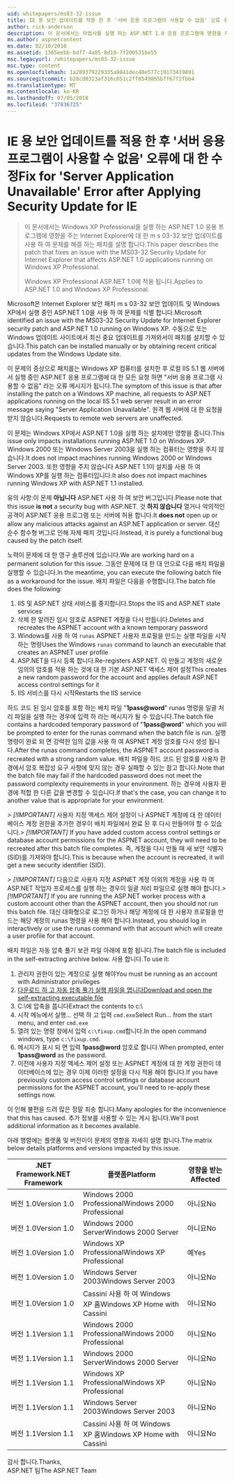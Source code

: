 ```yaml
---
uid: whitepapers/ms03-32-issue
title: IE 용 보안 업데이트를 적용 한 후 '서버 응용 프로그램이 사용할 수 없음' 오류 수정 | Microsoft Docs
author: rick-anderson
description: 이 문서에서는 마법사를 실행 하는 ASP.NET 1.0 응용 프로그램에 영향을 주는 Internet Explorer에 대 한 m s 03-32 보안 업데이트를 사용 하 여 문제를 해결 하는 패치를 설명 하는 중...
ms.author: aspnetcontent
ms.date: 02/10/2010
ms.assetid: 1365eebb-bdf7-4a05-8d18-7f200531be55
msc.legacyurl: /whitepapers/ms03-32-issue
msc.type: content
ms.openlocfilehash: 1a289379229335a9841dec48e577c19173419891
ms.sourcegitcommit: b28cd0313af316c051c2ff8549865bff67f2fbb4
ms.translationtype: MT
ms.contentlocale: ko-KR
ms.lasthandoff: 07/05/2018
ms.locfileid: "37836725"
---
```

<a name="fix-for-server-application-unavailable-error-after-applying-security-update-for-ie"></a><span data-ttu-id="92c48-103">IE 용 보안 업데이트를 적용 한 후 '서버 응용 프로그램이 사용할 수 없음' 오류에 대 한 수정</span><span class="sxs-lookup"><span data-stu-id="92c48-103">Fix for 'Server Application Unavailable' Error after Applying Security Update for IE</span></span>
====================
> <span data-ttu-id="92c48-104">이 문서에서는 Windows XP Professional을 실행 하는 ASP.NET 1.0 응용 프로그램에 영향을 주는 Internet Explorer에 대 한 m s 03-32 보안 업데이트를 사용 하 여 문제를 해결 하는 패치를 설명 합니다.</span><span class="sxs-lookup"><span data-stu-id="92c48-104">This paper describes the patch that fixes an issue with the MS03-32 Security Update for Internet Explorer that affects ASP.NET 1.0 applications running on Windows XP Professional.</span></span>
> 
> <span data-ttu-id="92c48-105">Windows XP Professional ASP.NET 1.0에 적용 됩니다.</span><span class="sxs-lookup"><span data-stu-id="92c48-105">Applies to ASP.NET 1.0 and Windows XP Professional.</span></span>


<span data-ttu-id="92c48-106">Microsoft은 Internet Explorer 보안 패치 m s 03-32 보안 업데이트 및 Windows XP에서 실행 중인 ASP.NET 1.0을 사용 하 여 문제를 식별 합니다.</span><span class="sxs-lookup"><span data-stu-id="92c48-106">Microsoft identified an issue with the MS03-32 Security Update for Internet Explorer security patch and ASP.NET 1.0 running on Windows XP.</span></span> <span data-ttu-id="92c48-107">수동으로 또는 Windows 업데이트 사이트에서 최신 중요 업데이트를 가져와서이 패치를 설치할 수 있습니다.</span><span class="sxs-lookup"><span data-stu-id="92c48-107">This patch can be installed manually or by obtaining recent critical updates from the Windows Update site.</span></span>

<span data-ttu-id="92c48-108">이 문제의 증상으로 패치를는 Windows XP 컴퓨터를 설치한 후 로컬 IIS 5.1 웹 서버에서 실행 중인 ASP.NET 응용 프로그램에 대 한 모든 요청 하면 "서버 응용 프로그램 사용할 수 없음" 라는 오류 메시지가 됩니다.</span><span class="sxs-lookup"><span data-stu-id="92c48-108">The symptom of this issue is that after installing the patch on a Windows XP machine, all requests to ASP.NET applications running on the local IIS 5.1 web server result in an error message saying "Server Application Unavailable".</span></span> <span data-ttu-id="92c48-109">원격 웹 서버에 대 한 요청을 받지 않습니다.</span><span class="sxs-lookup"><span data-stu-id="92c48-109">Requests to remote web servers are unaffected.</span></span>

<span data-ttu-id="92c48-110">이 문제는 Windows XP에서 ASP.NET 1.0을 실행 하는 설치에만 영향을 줍니다.</span><span class="sxs-lookup"><span data-stu-id="92c48-110">This issue only impacts installations running ASP.NET 1.0 on Windows XP.</span></span> <span data-ttu-id="92c48-111">Windows 2000 또는 Windows Server 2003을 실행 하는 컴퓨터는 영향을 주지 않습니다.</span><span class="sxs-lookup"><span data-stu-id="92c48-111">It does not impact machines running Windows 2000 or Windows Server 2003.</span></span> <span data-ttu-id="92c48-112">또한 영향을 주지 않습니다 ASP.NET 1.1이 설치를 사용 하 여 Windows XP를 실행 하는 컴퓨터입니다.</span><span class="sxs-lookup"><span data-stu-id="92c48-112">It also does not impact machines running Windows XP with ASP.NET 1.1 installed.</span></span>

<span data-ttu-id="92c48-113">유의 사항:이 문제 **아닙니다** ASP.NET 사용 하 여 보안 버그입니다.</span><span class="sxs-lookup"><span data-stu-id="92c48-113">Please note that this issue **is not** a security bug with ASP.NET.</span></span> <span data-ttu-id="92c48-114">것 **하지 않습니다** 열거나 악의적인 공격이 ASP.NET 응용 프로그램 또는 서버에 허용 합니다.</span><span class="sxs-lookup"><span data-stu-id="92c48-114">It **does not** open up or allow any malicious attacks against an ASP.NET application or server.</span></span> <span data-ttu-id="92c48-115">대신 순수 함수형 버그로 인해 자체 패치 것입니다.</span><span class="sxs-lookup"><span data-stu-id="92c48-115">Instead, it is purely a functional bug caused by the patch itself.</span></span>

<span data-ttu-id="92c48-116">노력이 문제에 대 한 영구 솔루션에 있습니다.</span><span class="sxs-lookup"><span data-stu-id="92c48-116">We are working hard on a permanent solution for this issue.</span></span> <span data-ttu-id="92c48-117">그동안 문제에 대 한 대 안으로 다음 배치 파일을 실행할 수 있습니다.</span><span class="sxs-lookup"><span data-stu-id="92c48-117">In the meantime, you can execute the following batch file as a workaround for the issue.</span></span> <span data-ttu-id="92c48-118">배치 파일은 다음을 수행합니다.</span><span class="sxs-lookup"><span data-stu-id="92c48-118">The batch file does the following:</span></span>

1. <span data-ttu-id="92c48-119">IIS 및 ASP.NET 상태 서비스를 중지합니다.</span><span class="sxs-lookup"><span data-stu-id="92c48-119">Stops the IIS and ASP.NET state services</span></span>
2. <span data-ttu-id="92c48-120">삭제 한 알려진 임시 암호로 ASPNET 계정을 다시 만듭니다.</span><span class="sxs-lookup"><span data-stu-id="92c48-120">Deletes and recreates the ASPNET account with a known temporary password</span></span>
3. <span data-ttu-id="92c48-121">Windows를 사용 하 여 `runas` ASPNET 사용자 프로필을 만드는 실행 파일을 시작 하는 명령</span><span class="sxs-lookup"><span data-stu-id="92c48-121">Uses the Windows `runas` command to launch an executable that creates an ASPNET user profile</span></span>
4. <span data-ttu-id="92c48-122">ASP.NET을 다시 등록 합니다.</span><span class="sxs-lookup"><span data-stu-id="92c48-122">Re-registers ASP.NET.</span></span> <span data-ttu-id="92c48-123">이 만들고 계정의 새로운 임의의 암호를 적용 하는 것에 대 한 기본 ASP.NET 액세스 제어 설정</span><span class="sxs-lookup"><span data-stu-id="92c48-123">This creates a new random password for the account and applies default ASP.NET access control settings for it</span></span>
5. <span data-ttu-id="92c48-124">IIS 서비스를 다시 시작</span><span class="sxs-lookup"><span data-stu-id="92c48-124">Restarts the IIS service</span></span>

<span data-ttu-id="92c48-125">하드 코드 된 임시 암호를 포함 하는 배치 파일 "<strong>1pass@word</strong>" runas 명령을 일괄 처리 파일을 실행 하는 경우에 입력 하 라는 메시지가 될 수 있습니다.</span><span class="sxs-lookup"><span data-stu-id="92c48-125">The batch file contains a hardcoded temporary password of "<strong>1pass@word</strong>" which you will be prompted to enter for the runas command when the batch file is run.</span></span> <span data-ttu-id="92c48-126">실행 명령이 완료 되 면 강력한 임의 값을 사용 하 여 ASPNET 계정 암호를 다시 생성 됩니다.</span><span class="sxs-lookup"><span data-stu-id="92c48-126">After the runas command completes, the ASPNET account password is recreated with a strong random value.</span></span> <span data-ttu-id="92c48-127">배치 파일을 하드 코드 된 암호를 사용자 환경에서 암호 복잡성 요구 사항에 맞지 않는 경우 실패할 수 있는 참고 합니다.</span><span class="sxs-lookup"><span data-stu-id="92c48-127">Note that the batch file may fail if the hardcoded password does not meet the password complexity requirements in your environment.</span></span> <span data-ttu-id="92c48-128">하는 경우에 사용자 환경에 적합 한 다른 값을 변경할 수 있습니다.</span><span class="sxs-lookup"><span data-stu-id="92c48-128">If that's the case, you can change it to another value that is appropriate for your environment.</span></span>

<span data-ttu-id="92c48-129">*> [!IMPORTANT]* 사용자 지정 액세스 제어 설정이 나 ASPNET 계정에 대 한 데이터베이스 계정 권한을 추가한 경우이 배치 파일에서 완료 된 후 다시 만들어야 할 수 있습니다.</span><span class="sxs-lookup"><span data-stu-id="92c48-129">*> [!IMPORTANT]* If you have added custom access control settings or database account permissions for the ASPNET account, they will need to be recreated after this batch file completes.</span></span> <span data-ttu-id="92c48-130">즉, 계정을 다시 만들 때 새 보안 식별자 (SID)를 가져와야 합니다.</span><span class="sxs-lookup"><span data-stu-id="92c48-130">This is because when the account is recreated, it will get a new security identifier (SID).</span></span>

<span data-ttu-id="92c48-131">*> [!IMPORTANT]* 다음으로 사용자 지정 ASPNET 계정 이외의 계정을 사용 하 여 ASP.NET 작업자 프로세스를 실행 하는 경우이 일괄 처리 파일으로 실행 해야 합니다.</span><span class="sxs-lookup"><span data-stu-id="92c48-131">*> [!IMPORTANT]* If you are running the ASP.NET worker process with a custom account other than the ASPNET account, then you should not run this batch file.</span></span> <span data-ttu-id="92c48-132">대신 대화형으로 로그인 하거나 해당 계정에 대 한 사용자 프로필을 만드는 해당 계정의 runas 명령을 사용 해야 합니다.</span><span class="sxs-lookup"><span data-stu-id="92c48-132">Instead, you should log in interactively or use the runas command with that account which will create a user profile for that account.</span></span>

<span data-ttu-id="92c48-133">배치 파일은 자동 압축 풀기 보관 파일 아래에 포함 됩니다.</span><span class="sxs-lookup"><span data-stu-id="92c48-133">The batch file is included in the self-extracting archive below.</span></span> <span data-ttu-id="92c48-134">사용 합니다.</span><span class="sxs-lookup"><span data-stu-id="92c48-134">To use it:</span></span>

1. <span data-ttu-id="92c48-135">관리자 권한이 있는 계정으로 실행 해야</span><span class="sxs-lookup"><span data-stu-id="92c48-135">You must be running as an account with Administrator privileges</span></span>
2. [<span data-ttu-id="92c48-136">다운로드 하 고 자동 압축 풀기 실행 파일을 엽니다</span><span class="sxs-lookup"><span data-stu-id="92c48-136">Download and open the self-extracting executable file</span></span>](ms03-32-issue/_static/fixup1.exe)
3. <span data-ttu-id="92c48-137">C:\에 압축을 풉니다</span><span class="sxs-lookup"><span data-stu-id="92c48-137">Extract the contents to c:\\</span></span>
4. <span data-ttu-id="92c48-138">시작 메뉴에서 실행... 선택 하 고 입력 `cmd.exe`</span><span class="sxs-lookup"><span data-stu-id="92c48-138">Select Run... from the start menu, and enter `cmd.exe`</span></span>
5. <span data-ttu-id="92c48-139">열려 있는 명령 창에서 입력 `c:\fixup.cmd`합니다.</span><span class="sxs-lookup"><span data-stu-id="92c48-139">In the open command windows, type `c:\fixup.cmd`.</span></span>
6. <span data-ttu-id="92c48-140">메시지가 표시 되 면 입력 <strong>1pass@word</strong> 암호로 합니다.</span><span class="sxs-lookup"><span data-stu-id="92c48-140">When prompted, enter <strong>1pass@word</strong> as the password.</span></span>
7. <span data-ttu-id="92c48-141">이전에 사용자 지정 액세스 제어 설정 또는 ASPNET 계정에 대 한 계정 권한이 데이터베이스에 있는 경우 이제 이러한 설정을 다시 적용 해야 합니다.</span><span class="sxs-lookup"><span data-stu-id="92c48-141">If you have previously custom access control settings or database account permissions for the ASPNET account, you'll need to re-apply these settings now.</span></span>

<span data-ttu-id="92c48-142">이 인해 불편을 드려 많은 정말 죄송 합니다.</span><span class="sxs-lookup"><span data-stu-id="92c48-142">Many apologies for the inconvenience that this has caused.</span></span> <span data-ttu-id="92c48-143">추가 정보를 사용할 수 있는 게시 됩니다.</span><span class="sxs-lookup"><span data-stu-id="92c48-143">We'll post additional information as it becomes available.</span></span>

<span data-ttu-id="92c48-144">아래 행렬에는 플랫폼 및 버전이이 문제의 영향을 자세히 설명 합니다.</span><span class="sxs-lookup"><span data-stu-id="92c48-144">The matrix below details platforms and versions impacted by this issue.</span></span>

| <span data-ttu-id="92c48-145">.NET Framework</span><span class="sxs-lookup"><span data-stu-id="92c48-145">.NET Framework</span></span> | <span data-ttu-id="92c48-146">플랫폼</span><span class="sxs-lookup"><span data-stu-id="92c48-146">Platform</span></span> | <span data-ttu-id="92c48-147">영향을 받는</span><span class="sxs-lookup"><span data-stu-id="92c48-147">Affected</span></span> |
| --- | --- | --- |
| <span data-ttu-id="92c48-148">버전 1.0</span><span class="sxs-lookup"><span data-stu-id="92c48-148">Version 1.0</span></span> | <span data-ttu-id="92c48-149">Windows 2000 Professional</span><span class="sxs-lookup"><span data-stu-id="92c48-149">Windows 2000 Professional</span></span> | <span data-ttu-id="92c48-150">아니요</span><span class="sxs-lookup"><span data-stu-id="92c48-150">No</span></span> |
| <span data-ttu-id="92c48-151">버전 1.0</span><span class="sxs-lookup"><span data-stu-id="92c48-151">Version 1.0</span></span> | <span data-ttu-id="92c48-152">Windows 2000 Server</span><span class="sxs-lookup"><span data-stu-id="92c48-152">Windows 2000 Server</span></span> | <span data-ttu-id="92c48-153">아니요</span><span class="sxs-lookup"><span data-stu-id="92c48-153">No</span></span> |
| <span data-ttu-id="92c48-154">버전 1.0</span><span class="sxs-lookup"><span data-stu-id="92c48-154">Version 1.0</span></span> | <span data-ttu-id="92c48-155">Windows XP Professional</span><span class="sxs-lookup"><span data-stu-id="92c48-155">Windows XP Professional</span></span> | <span data-ttu-id="92c48-156">예</span><span class="sxs-lookup"><span data-stu-id="92c48-156">Yes</span></span> |
| <span data-ttu-id="92c48-157">버전 1.0</span><span class="sxs-lookup"><span data-stu-id="92c48-157">Version 1.0</span></span> | <span data-ttu-id="92c48-158">Windows Server 2003</span><span class="sxs-lookup"><span data-stu-id="92c48-158">Windows Server 2003</span></span> | <span data-ttu-id="92c48-159">아니요</span><span class="sxs-lookup"><span data-stu-id="92c48-159">No</span></span> |
| <span data-ttu-id="92c48-160">버전 1.0</span><span class="sxs-lookup"><span data-stu-id="92c48-160">Version 1.0</span></span> | <span data-ttu-id="92c48-161">Cassini 사용 하 여 Windows XP 홈</span><span class="sxs-lookup"><span data-stu-id="92c48-161">Windows XP Home with Cassini</span></span> | <span data-ttu-id="92c48-162">아니요</span><span class="sxs-lookup"><span data-stu-id="92c48-162">No</span></span> |
| <span data-ttu-id="92c48-163">버전 1.1</span><span class="sxs-lookup"><span data-stu-id="92c48-163">Version 1.1</span></span> | <span data-ttu-id="92c48-164">Windows 2000 Professional</span><span class="sxs-lookup"><span data-stu-id="92c48-164">Windows 2000 Professional</span></span> | <span data-ttu-id="92c48-165">아니요</span><span class="sxs-lookup"><span data-stu-id="92c48-165">No</span></span> |
| <span data-ttu-id="92c48-166">버전 1.1</span><span class="sxs-lookup"><span data-stu-id="92c48-166">Version 1.1</span></span> | <span data-ttu-id="92c48-167">Windows 2000 Server</span><span class="sxs-lookup"><span data-stu-id="92c48-167">Windows 2000 Server</span></span> | <span data-ttu-id="92c48-168">아니요</span><span class="sxs-lookup"><span data-stu-id="92c48-168">No</span></span> |
| <span data-ttu-id="92c48-169">버전 1.1</span><span class="sxs-lookup"><span data-stu-id="92c48-169">Version 1.1</span></span> | <span data-ttu-id="92c48-170">Windows XP Professional</span><span class="sxs-lookup"><span data-stu-id="92c48-170">Windows XP Professional</span></span> | <span data-ttu-id="92c48-171">아니요</span><span class="sxs-lookup"><span data-stu-id="92c48-171">No</span></span> |
| <span data-ttu-id="92c48-172">버전 1.1</span><span class="sxs-lookup"><span data-stu-id="92c48-172">Version 1.1</span></span> | <span data-ttu-id="92c48-173">Windows Server 2003</span><span class="sxs-lookup"><span data-stu-id="92c48-173">Windows Server 2003</span></span> | <span data-ttu-id="92c48-174">아니요</span><span class="sxs-lookup"><span data-stu-id="92c48-174">No</span></span> |
| <span data-ttu-id="92c48-175">버전 1.1</span><span class="sxs-lookup"><span data-stu-id="92c48-175">Version 1.1</span></span> | <span data-ttu-id="92c48-176">Cassini 사용 하 여 Windows XP 홈</span><span class="sxs-lookup"><span data-stu-id="92c48-176">Windows XP Home with Cassini</span></span> | <span data-ttu-id="92c48-177">아니요</span><span class="sxs-lookup"><span data-stu-id="92c48-177">No</span></span> |

<span data-ttu-id="92c48-178">감사 합니다.</span><span class="sxs-lookup"><span data-stu-id="92c48-178">Thanks,</span></span>   
 <span data-ttu-id="92c48-179">ASP.NET 팀</span><span class="sxs-lookup"><span data-stu-id="92c48-179">The ASP.NET Team</span></span>
